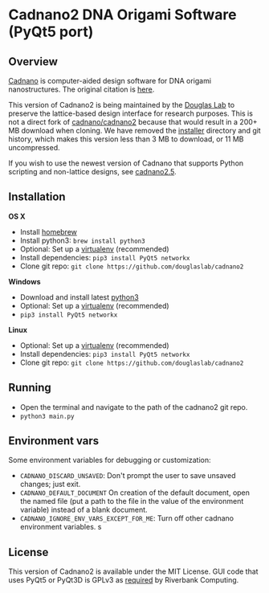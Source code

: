 # Cadnano2 DNA Origami Software (PyQt5 port)

## Overview
[Cadnano](http://cadnano.org/) is computer-aided design software for DNA origami nanostructures. The original citation is [here](https://academic.oup.com/nar/article/37/15/5001/2409858).

This version of Cadnano2 is being maintained by the [Douglas Lab](http://bionano.ucsf.edu/) to preserve the lattice-based design interface for research purposes. This is not a direct fork of [cadnano/cadnano2](https://github.com/cadnano/cadnano2) because that would result in a 200+ MB download when cloning. We have removed the [installer](https://github.com/cadnano/cadnano2/tree/master/installer) directory and git history, which makes this version less than 3 MB to download, or 11 MB uncompressed.

If you wish to use the newest version of Cadnano that supports Python scripting and non-lattice designs, see [cadnano2.5](https://github.com/cadnano/cadnano2.5/).

## Installation

**OS X**
* Install [homebrew](https://brew.sh/)
* Install python3: `brew install python3`
* Optional: Set up a [virtualenv](http://cadnano.readthedocs.io/en/master/virtualenv.html) (recommended)
* Install dependencies: `pip3 install PyQt5 networkx`
* Clone git repo: `git clone https://github.com/douglaslab/cadnano2`

**Windows**
* Download and install latest [python3](https://www.python.org/downloads/)
* Optional: Set up a [virtualenv](http://cadnano.readthedocs.io/en/master/virtualenv.html) (recommended)
* `pip3 install PyQt5 networkx`

**Linux**
* Optional: Set up a [virtualenv](http://cadnano.readthedocs.io/en/master/virtualenv.html) (recommended)
* Install dependencies: `pip3 install PyQt5 networkx`
* Clone git repo: `git clone https://github.com/douglaslab/cadnano2`

## Running
* Open the terminal and navigate to the path of the cadnano2 git repo.
* `python3 main.py`

## Environment vars

Some environment variables for debugging or customization:

* `CADNANO_DISCARD_UNSAVED`: Don't prompt the user to save unsaved changes; just exit.
* `CADNANO_DEFAULT_DOCUMENT` On creation of the default document, open the named file (put a path to the file in the value of the environment variable) instead of a blank document.
* `CADNANO_IGNORE_ENV_VARS_EXCEPT_FOR_ME`: Turn off other cadnano environment variables.
s
## License

This version of Cadnano2 is available under the MIT License.
GUI code that uses PyQt5 or PyQt3D is GPLv3 as [required](http://pyqt.sourceforge.net/Docs/PyQt5/introduction.html#license) by Riverbank Computing.
